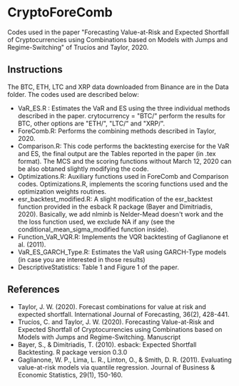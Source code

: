 # CryptoForeComb

Codes used in the paper "Forecasting Value-at-Risk and Expected Shortfall of Cryptocurrencies using Combinations based on Models with Jumps and Regime-Switching" of Trucíos and Taylor, 2020.

## Instructions

The BTC, ETH, LTC and XRP data downloaded from Binance are in the Data folder. The codes used are described below:

- VaR_ES.R : Estimates the VaR and ES using the three individual methods described in the paper. crytocurrency = "BTC/" perform the results for BTC, other options are "ETH/", "LTC/" and "XRP/".
- ForeComb.R: Performs the combining methods described in Taylor, 2020.
- Comparison.R: This code performs the backtesting exercise for the VaR and ES, the final output are the Tables reported in the paper (in .tex format). The MCS and the scoring functions without March 12, 2020 can be also obtaned slightly modifying the code.
- Optimizations.R: Auxiliary functions used in ForeComb and Comparison codes. Optimizations.R, implements the scoring functions used and the optimization weights routines.
- esr_backtest_modified.R: A slight modification of the esr_backtest function provided in the esback R package (Bayer and Dimitriadis, 2020). Basically, we add nlminb is Nelder-Mead doesn't work and the the loss function used, we exclude NA if any (see the conditional_mean_sigma_modified function inside).
- Function_VaR_VQR.R: Implements the VQR backtesting of Gaglianone et al. (2011).
- VaR_ES_GARCH_Type.R: Estimates the VaR using GARCH-Type models (in case you are interested in those results)
- DescriptiveStatistics: Table 1 and Figure 1 of the paper.






## References

- Taylor, J. W. (2020). Forecast combinations for value at risk and expected shortfall. International Journal of Forecasting, 36(2), 428-441.
- Trucíos, C. and Taylor, J. W. (2020). Forecasting Value-at-Risk and Expected Shortfall of Cryptocurrencies using Combinations based on Models with Jumps and Regime-Switching. Manuscript
- Bayer, S., & Dimitriadis, T. (2010). esback: Expected Shortfall Backtesting. R package version 0.3.0
- Gaglianone, W. P., Lima, L. R., Linton, O., & Smith, D. R. (2011). Evaluating value-at-risk models via quantile regression. Journal of Business & Economic Statistics, 29(1), 150-160.
